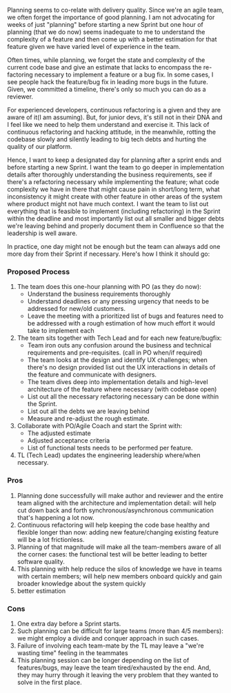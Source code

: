 Planning seems to co-relate with delivery quality. Since we're an agile team, we often forget the importance of good planning. I am not advocating for weeks of just "planning" before starting a new Sprint but one hour of planning (that we do now) seems inadequate to me to understand the complexity of a feature and then come up with a better estimation for that feature given we have varied level of experience in the team.

Often times, while planning, we forget the state and complexity of the current code base and give an estimate that lacks to encompass the re-factoring necessary to implement a feature or a bug fix. In some cases, I see people hack the feature/bug fix in leading more bugs in the future. Given, we committed a timeline, there's only so much you can do as a reviewer.

For experienced developers, continuous refactoring is a given and they are aware of it(I am assuming). But, for junior devs, it's still not in their DNA and I feel like we need to help them understand and exercise it. This lack of continuous refactoring and hacking attitude, in the meanwhile, rotting the codebase slowly and silently leading to big tech debts and hurting the quality of our platform.

Hence, I want to keep a designated day for planning after a sprint ends and before starting a new Sprint. I want the team to go deeper in implementation details after thoroughly understanding the business requirements, see if there's a refactoring necessary while implementing the feature; what code complexity we have in there that might cause pain in short/long term, what inconsistency it might create with other feature in other areas of the system where product might not have much context. I want the team to list out everything that is feasible to implement (including refactoring) in the Sprint within the deadline and most importantly list out all smaller and bigger debts we're leaving behind and properly document them in Confluence so that the leadership is well aware. 

In practice, one day might not be enough but the team can always add one more day from their Sprint if necessary.  Here's how I think it should go:

### Proposed Process
1. The team does this one-hour planning with PO (as they do now):
   - Understand the business requirements thoroughly
   - Understand deadlines or any pressing urgency that needs to be addressed for new/old customers.
   - Leave the meeting with a prioritized list of bugs and features need to be addressed with a rough estimation of how much effort it would take to implement each 
2. The team sits together with Tech Lead and for each new feature/bugfix:
   - Team iron outs any confusion around the business and technical requirements and pre-requisites. (call in PO when/if required)
   - The team looks at the design and identify UX challenges; when there's no design provided list out the UX interactions in details of the feature and communicate with designers. 
   - The team dives deep into implementation details and high-level architecture of the feature where necessary (with codebase open)
   - List out all the necessary refactoring necessary can be done within the Sprint.
   - List out all the debts we are leaving behind
   - Measure and re-adjust the rough estimate.
3. Collaborate with PO/Agile Coach and start the Sprint with:
   - The adjusted estimate
   - Adjusted acceptance criteria
   - List of functional tests needs to be performed per feature.
4. TL (Tech Lead) updates the engineering leadership where/when necessary. 

### Pros
1. Planning done successfully will make author and reviewer and the entire team aligned with the architecture and implementation detail: will help cut down back and forth synchronous/asynchronous communication that's happening a lot now.
2. Continuous refactoring will help keeping the code base healthy and flexible longer than now: adding new feature/changing existing feature will be a lot frictionless.  
3. Planning of that magnitude will make all the team-members aware of all the corner cases: the functional test will be better leading to better software quality.
4. This planning with help reduce the silos of knowledge we have in teams with certain members; will help new members onboard quickly and gain broader knowledge about the system quickly
5. better estimation

### Cons
1. One extra day before a Sprint starts.
2. Such planning can be difficult for large teams (more than 4/5 members): we might employ a divide and conquer approach in such cases.
3. Failure of involving each team-mate by the TL may leave a "we're wasting time" feeling in the teammates
4. This planning session can be longer depending on the list of features/bugs, may leave the team tired/exhausted by the end. And, they may hurry through it leaving the very problem that they wanted to solve in the first place.
